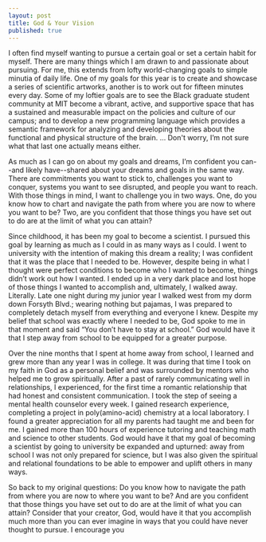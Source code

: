 ```yaml
---
layout: post
title: God & Your Vision
published: true
---
```


<p> I often find myself wanting to pursue a certain goal or set a
	certain habit for myself. There are many things which I am drawn
	to and passionate about pursuing. For me, this extends from lofty
	world-changing goals to simple minutia of daily life. One of my
	goals for this year is to create and showcase a series of
	scientific artworks, another is to work out for fifteen minutes
	every day. Some of my loftier goals are to see the Black graduate
	<!--more-->
	student community at MIT become a vibrant, active, and supportive
	space that has a sustained and measurable impact on the policies
	and culture of our campus; and to develop a new programming
	language which provides a semantic framework for analyzing and
	developing theories about the functional and physical structure of
	the brain. &#8230; Don't worry, I&rsquo;m not sure what that last one
	actually means either.
</p>

<p>
	As much as I can go on about my goals and dreams, I&rsquo;m confident
	you can--and likely have--shared about your dreams and goals in
	the same way. There are commitments you want to stick to,
	challenges you want to conquer, systems you want to see disrupted,
	and people you want to reach. With those things in mind, I want to
	challenge you in two ways. One, do you know how to chart and
	navigate the path from where you are now to where you want to be?
	Two, are you confident that those things you have set out to do
	are at the limit of what you can attain?
</p>

<p>
	Since childhood, it has been my goal to become a scientist. I
	pursued this goal by learning as much as I could in as many ways
	as I could. I went to university with the intention of making this
	dream a reality; I was confident that it was the place that I
	needed to be. However, despite being in what I thought were
	perfect conditions to become who I wanted to become, things didn&rsquo;t
	work out how I wanted. I ended up in a very dark place and lost
	hope of those things I wanted to accomplish and, ultimately, I
	walked away. Literally. Late one night during my junior year I
	walked west from my dorm down Forsyth Blvd.; wearing nothing but
	pajamas, I was prepared to completely detach myself from
	everything and everyone I knew. Despite my belief that school was
	exactly where I needed to be, God spoke to me in that moment and
	said &ldquo;You don&rsquo;t have to stay at school.&rdquo; God would
	have it that I step away from school to be equipped for a greater
	purpose.
</p>

<p>
	Over the nine months that I spent at home away from school, I
	learned and grew more than any year I was in college. It was
	during that time I took on my faith in God as a personal belief
	and was surrounded by mentors who helped me to grow
	spiritually. After a past of rarely communicating well in
	relationships, I experienced, for the first time a romantic
	relationship that had honest and consistent communication. I took
	the step of seeing a mental health counselor every week. I gained
	research experience, completing a project in poly(amino-acid)
	chemistry at a local laboratory. I found a greater appreciation
	for all my parents had taught me and been for me. I gained more
	than 100 hours of experience tutoring and teaching math and
	science to other students. God would have it that my goal of
	becoming a scientist by going to university be expanded and
	upturned: away from school I was not only prepared for science,
	but I was also given the spiritual and relational foundations to
	be able to empower and uplift others in many ways.

</p>

<p>
	So back to my original questions: Do you know how to navigate the
	path from where you are now to where you want to be?  And are you
	confident that those things you have set out to do are at the
	limit of what you can attain?  Consider that your creator, God,
	would have it that you accomplish much more than you can ever
	imagine in ways that you could have never thought to pursue. I
	encourage you
</p>
